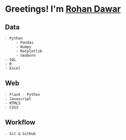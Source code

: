 # Greetings! I'm [Rohan Dawar][website]

## Data
	- Python
	     - Pandas
	     - Numpy
	     - Matplotlib
	     - Seaborn
	- SQL	
	- R
	- Excel

## Web
	- Flask - Python
	- Javascript
	- HTML5
	- CSS3

## Workflow
	- Git & GitHub

[website]: https://www.rohandawar.com/
